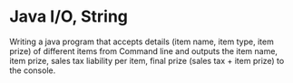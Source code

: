 # Java I/O, String
Writing a java program that accepts details (item name, item type, item prize) of different items from
Command line and outputs the item name, item prize, sales tax liability per item, final prize (sales tax + item prize) to the console.

## 
